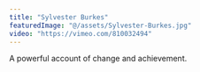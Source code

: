 ```yaml
---
title: "Sylvester Burkes"
featuredImage: "@/assets/Sylvester-Burkes.jpg"
video: "https://vimeo.com/810032494"
---
```

A powerful account of change and achievement.
